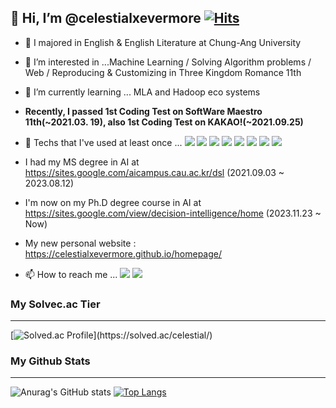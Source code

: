 ## 👋 Hi, I’m @celestialxevermore [![Hits](https://hits.seeyoufarm.com/api/count/incr/badge.svg?url=https%3A%2F%2Fgithub.com%2Fcelestialxevermore&count_bg=%2379C83D&title_bg=%23555555&icon=&icon_color=%23E7E7E7&title=hits&edge_flat=false)](https://hits.seeyoufarm.com)
- 👋 I majored in English & English Literature at Chung-Ang University
- 👀 I’m interested in ...Machine Learning / Solving Algorithm problems / Web / Reproducing & Customizing in Three Kingdom Romance 11th 
- 🌱 I’m currently learning ... MLA and Hadoop eco systems
- **Recently, I passed 1st Coding Test on SoftWare Maestro 11th(~2021.03. 19), also 1st Coding Test on KAKAO!(~2021.09.25)** 
- 💞️ Techs that I've used at least once ... <img src="https://img.shields.io/badge/Python-3766AB?style=flat-square&logo=Python&logoColor=white"/></a>
<img src="https://img.shields.io/badge/C-A8B9CC?style=flat-square&logo=C%2B%2B&logoColor=white"/></a>
<img src="https://img.shields.io/badge/C Sharp-239120?style=flat-square&logo=C%2B%2B&logoColor=white"/></a>
<img src="https://img.shields.io/badge/HTML5-E34F26?style=flat-square&logo=C%2B%2B&logoColor=white"/></a>
<img src="https://img.shields.io/badge/CSS3-1572B6?style=flat-square&logo=C%2B%2B&logoColor=white"/></a>
<img src="https://img.shields.io/badge/JavaScript-F7DF1E?style=flat-square&logo=C%2B%2B&logoColor=white"/></a>
<img src="https://img.shields.io/badge/React-61DAFB?style=flat-square&logo=C%2B%2B&logoColor=white"/></a>
<img src="https://img.shields.io/badge/Jupyter-F37626?style=flat-square&logo=C%2B%2B&logoColor=white"/></a>

- I had my MS degree in AI at https://sites.google.com/aicampus.cau.ac.kr/dsl (2021.09.03 ~ 2023.08.12)
- I'm now on my Ph.D degree course in AI at https://sites.google.com/view/decision-intelligence/home (2023.11.23 ~ Now)
- My new personal website : https://celestialxevermore.github.io/homepage/
- 📫 How to reach me ... <a href="mailto:key2317@naver.com/" target="_blank"> <img src="https://img.shields.io/badge/Naver-03C75A?style=flat-square&logo=Gmail&logoColor=white"/></a> <a href="mailto:kjr5189@gmail.com/" target="_blank"><img src="https://img.shields.io/badge/Gmail-EA4335?style=flat-square&logo=Gmail&logoColor=white"/></a>
<!---
celestialxevermore/celestialxevermore is a ✨ special ✨ repository because its `README.md` (this file) appears on your GitHub profile.
You can click the Preview link to take a look at your changes.
--->

<!-- <img src="https://img.shields.io/badge/Python-3766AB?style=flat-square&logo=Python&logoColor=white"/></a>
<img src="https://img.shields.io/badge/C++-00599C?style=flat-square&logo=C%2B%2B&logoColor=white"/></a> -->
### My Solvec.ac Tier



<hr>

[![Solved.ac Profile](http://mazassumnida.wtf/api/pastel/generate_badge?boj=celestial&cache=c")](https://solved.ac/celestial/)

### My Github Stats

<hr>



![Anurag's GitHub stats](https://github-readme-stats.vercel.app/api?username=celestialxevermore&show_icons=true&theme=dracula)
[![Top Langs](https://github-readme-stats.vercel.app/api/top-langs/?username=celestialxevermore&layout=compact&theme=dracula)](https://github.com/anuraghazra/github-readme-stats)



